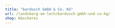 ```yaml
---
title: "bardusch GmbH & Co. KG"
url: /landsberg-am-lech/bardusch-gmbh-und-co-kg/
shop: Wäscherei
---
```

